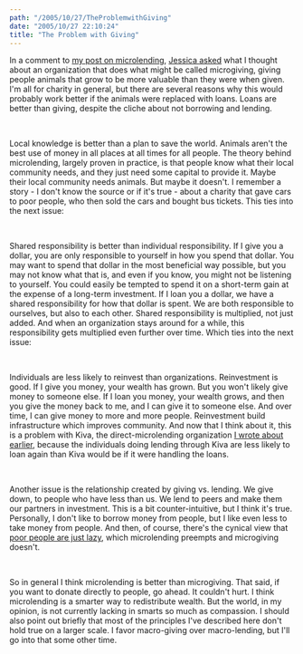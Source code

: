```yaml
---
path: "/2005/10/27/TheProblemwithGiving" 
date: "2005/10/27 22:10:24" 
title: "The Problem with Giving" 
---
```

<p>In a comment to <a href="http://typewriting.org/2005/10/26/Microlending/">my post on microlending</a>, <a href="http://typewriting.org/2005/10/26/Microlending/#comment-1511">Jessica asked</a> what I thought about an organization that does what might be called microgiving, giving people animals that grow to be more valuable than they were when given. I'm all for charity in general, but there are several reasons why this would probably work better if the animals were replaced with loans. Loans are better than giving, despite the cliche about not borrowing and lending.</p><br><p>Local knowledge is better than a plan to save the world. Animals aren't the best use of money in all places at all times for all people. The theory behind microlending, largely proven in practice, is that people know what their local community needs, and they just need some capital to provide it. Maybe their local community needs animals. But maybe it doesn't. I remember a story - I don't know the source or if it's true - about a charity that gave cars to poor people, who then sold the cars and bought bus tickets. This ties into the next issue:</p><br><p>Shared responsibility is better than individual responsibility. If I give you a dollar, you are only responsible to yourself in how you spend that dollar. You may want to spend that dollar in the most beneficial way possible, but you may not know what that is, and even if you know, you might not be listening to yourself. You could easily be tempted to spend it on a short-term gain at the expense of a long-term investment. If I loan you a dollar, we have a shared responsibility for how that dollar is spent. We are both responsible to ourselves, but also to each other. Shared responsibility is multiplied, not just added. And when an organization stays around for a while, this responsibility gets multiplied even further over time. Which ties into the next issue:</p><br><p>Individuals are less likely to reinvest than organizations. Reinvestment is good. If I give you money, your wealth has grown. But you won't likely give money to someone else. If I loan you money, your wealth grows, and then you give the money back to me, and I can give it to someone else. And over time, I can give money to more and more people. Reinvestment build infrastructure which improves community. And now that I think about it, this is a problem with Kiva, the direct-microlending organization <a href="http://typewriting.org/2005/10/26/Microlending/">I wrote about earlier</a>, because the individuals doing lending through Kiva are less likely to loan again than Kiva would be if it were handling the loans.</p><br><p>Another issue is the relationship created by giving vs. lending. We give down, to people who have less than us. We lend   to peers and make them our partners in investment. This is a bit counter-intuitive, but I think it's true. Personally, I don't like to borrow money from people, but I like even less to take money from people. And then, of course, there's the cynical view that <a href="http://www.sleepykid.org/log2/blogs/exile.php?p=241&amp;more=1&amp;c=1&amp;tb=1&amp;pb=1">poor people are just lazy</a>, which microlending preempts and microgiving doesn't.</p><br><p>So in general I think microlending is better than microgiving. That said, if you want to donate directly to people, go ahead. It couldn't hurt. I think microlending is a smarter way to redistribute wealth. But the world, in my opinion, is not currently lacking in smarts so much as compassion. I should also point out briefly that most of the principles I've described here don't hold true on a larger scale. I favor macro-giving over macro-lending, but I'll go into that some other time.</p>